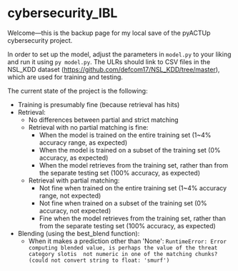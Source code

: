 # cybersecurity_IBL

Welcome—this is the backup page for my local save of the pyACTUp cybersecurity project.

In order to set up the model, adjust the parameters in `model.py` to your liking and run it using `py model.py`.  The ULRs should link to CSV files in the NSL_KDD dataset (https://github.com/defcom17/NSL_KDD/tree/master), which are used for training and testing.

The current state of the project is the following:

* Training is presumably fine (because retrieval has hits)
* Retrieval:
    * No differences between partial and strict matching
    * Retrieval with no partial matching is fine:
        * When the model is trained on the entire training set (1~4% accuracy range, as expected)
        * When the model is trained on a subset of the training set (0% accuracy, as expected)
        * When the model retrieves from the training set, rather than from the separate testing set (100% accuracy, as expected)
    * Retrieval with partial matching:
        * Not fine when trained on the entire training set (1~4% accuracy range, not expected)
        * Not fine when trained on a subset of the training set (0% accuracy, not expected)
        * Fine when the model retrieves from the training set, rather than from the separate testing set (100% accuracy, as expected)
* Blending (using the best_blend function):
    * When it makes a prediction other than 'None': `RuntimeError: Error computing blended value, is perhaps the value of the threat category slotis  not numeric in one of the matching chunks? (could not convert string to float: 'smurf')`
